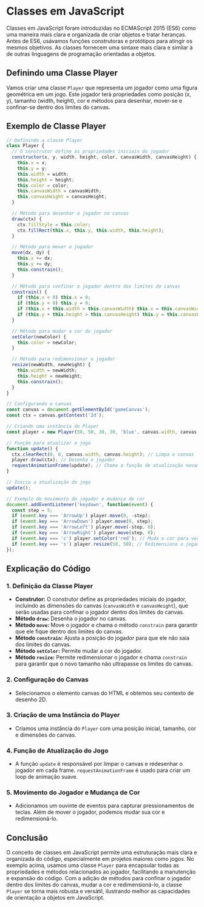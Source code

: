 # Classes em JavaScript

Classes em JavaScript foram introduzidas no ECMAScript 2015 (ES6) como uma maneira mais clara e organizada de criar objetos e tratar heranças. Antes de ES6, usávamos funções construtoras e protótipos para atingir os mesmos objetivos. As classes fornecem uma sintaxe mais clara e similar à de outras linguagens de programação orientadas a objetos.

## Definindo uma Classe Player

Vamos criar uma classe `Player` que representa um jogador como uma figura geométrica em um jogo. Este jogador terá propriedades como posição (x, y), tamanho (width, height), cor e métodos para desenhar, mover-se e confinar-se dentro dos limites do canvas.

## Exemplo de Classe Player

```js
// Definindo a classe Player
class Player {
  // O construtor define as propriedades iniciais do jogador
  constructor(x, y, width, height, color, canvasWidth, canvasHeight) {
    this.x = x;
    this.y = y;
    this.width = width;
    this.height = height;
    this.color = color;
    this.canvasWidth = canvasWidth;
    this.canvasHeight = canvasHeight;
  }

  // Método para desenhar o jogador no canvas
  draw(ctx) {
    ctx.fillStyle = this.color;
    ctx.fillRect(this.x, this.y, this.width, this.height);
  }

  // Método para mover o jogador
  move(dx, dy) {
    this.x += dx;
    this.y += dy;
    this.constrain();
  }

  // Método para confinar o jogador dentro dos limites do canvas
  constrain() {
    if (this.x < 0) this.x = 0;
    if (this.y < 0) this.y = 0;
    if (this.x + this.width > this.canvasWidth) this.x = this.canvasWidth - this.width;
    if (this.y + this.height > this.canvasHeight) this.y = this.canvasHeight - this.height;
  }

  // Método para mudar a cor do jogador
  setColor(newColor) {
    this.color = newColor;
  }

  // Método para redimensionar o jogador
  resize(newWidth, newHeight) {
    this.width = newWidth;
    this.height = newHeight;
    this.constrain();
  }
}

// Configurando o canvas
const canvas = document.getElementById('gameCanvas');
const ctx = canvas.getContext('2d');

// Criando uma instância do Player
const player = new Player(50, 50, 30, 30, 'blue', canvas.width, canvas.height);

// Função para atualizar o jogo
function update() {
  ctx.clearRect(0, 0, canvas.width, canvas.height); // Limpa o canvas
  player.draw(ctx); // Desenha o jogador
  requestAnimationFrame(update); // Chama a função de atualização novamente
}

// Inicia a atualização do jogo
update();

// Exemplo de movimento do jogador e mudança de cor
document.addEventListener('keydown', function(event) {
  const step = 5;
  if (event.key === 'ArrowUp') player.move(0, -step);
  if (event.key === 'ArrowDown') player.move(0, step);
  if (event.key === 'ArrowLeft') player.move(-step, 0);
  if (event.key === 'ArrowRight') player.move(step, 0);
  if (event.key === 'c') player.setColor('red'); // Muda a cor para vermelho
  if (event.key === 's') player.resize(50, 50); // Redimensiona o jogador
});
```

## Explicação do Código

### 1. Definição da Classe Player

- **Construtor:** O construtor define as propriedades iniciais do jogador, incluindo as dimensões do canvas (`canvasWidth` e `canvasHeight`), que serão usadas para confinar o jogador dentro dos limites do canvas.
- **Método `draw`:** Desenha o jogador no canvas.
- **Método `move`:** Move o jogador e chama o método `constrain` para garantir que ele fique dentro dos limites do canvas.
- **Método `constrain`:** Ajusta a posição do jogador para que ele não saia dos limites do canvas.
- **Método `setColor`:** Permite mudar a cor do jogador.
- **Método `resize`:** Permite redimensionar o jogador e chama `constrain` para garantir que o novo tamanho não ultrapasse os limites do canvas.

### 2. Configuração do Canvas

- Selecionamos o elemento canvas do HTML e obtemos seu contexto de desenho 2D.

### 3. Criação de uma Instância do Player

- Criamos uma instância do `Player` com uma posição inicial, tamanho, cor e dimensões do canvas.

### 4. Função de Atualização do Jogo

- A função `update` é responsável por limpar o canvas e redesenhar o jogador em cada frame. `requestAnimationFrame` é usado para criar um loop de animação suave.

### 5. Movimento do Jogador e Mudança de Cor

- Adicionamos um ouvinte de eventos para capturar pressionamentos de teclas. Além de mover o jogador, podemos mudar sua cor e redimensioná-lo.

## Conclusão

O conceito de classes em JavaScript permite uma estruturação mais clara e organizada do código, especialmente em projetos maiores como jogos. No exemplo acima, usamos uma classe `Player` para encapsular todas as propriedades e métodos relacionados ao jogador, facilitando a manutenção e expansão do código. Com a adição de métodos para confinar o jogador dentro dos limites do canvas, mudar a cor e redimensioná-lo, a classe `Player` se torna mais robusta e versátil, ilustrando melhor as capacidades de orientação a objetos em JavaScript.